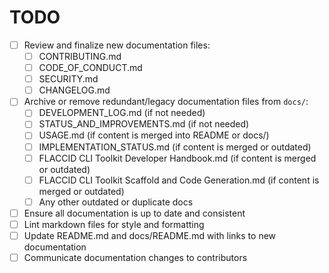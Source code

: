 # TODO

- [ ] Review and finalize new documentation files:
  - [ ] CONTRIBUTING.md
  - [ ] CODE_OF_CONDUCT.md
  - [ ] SECURITY.md
  - [ ] CHANGELOG.md
- [ ] Archive or remove redundant/legacy documentation files from `docs/`:
  - [ ] DEVELOPMENT_LOG.md (if not needed)
  - [ ] STATUS_AND_IMPROVEMENTS.md (if not needed)
  - [ ] USAGE.md (if content is merged into README or docs/)
  - [ ] IMPLEMENTATION_STATUS.md (if content is merged or outdated)
  - [ ] FLACCID CLI Toolkit Developer Handbook.md (if content is merged or outdated)
  - [ ] FLACCID CLI Toolkit Scaffold and Code Generation.md (if content is merged or outdated)
  - [ ] Any other outdated or duplicate docs
- [ ] Ensure all documentation is up to date and consistent
- [ ] Lint markdown files for style and formatting
- [ ] Update README.md and docs/README.md with links to new documentation
- [ ] Communicate documentation changes to contributors
